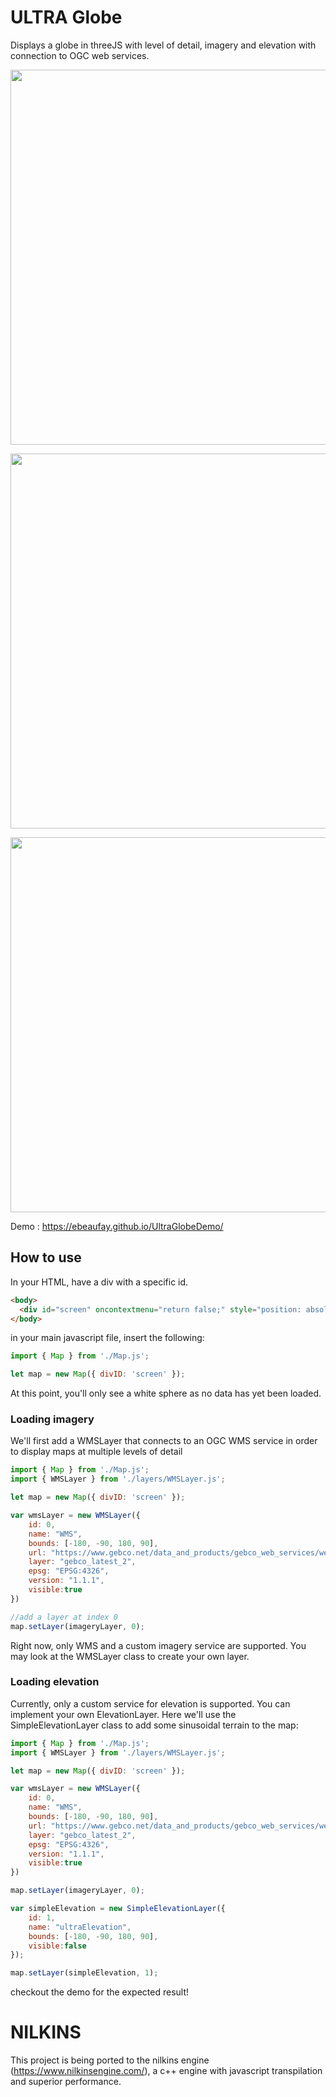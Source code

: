 # ULTRA Globe

Displays a globe in threeJS with level of detail, imagery and elevation with connection to OGC web services.

<p align="center">
  <img src="https://github.com/ebeaufay/UltraGlobe/blob/master/Pic2.png" width="600" style="display: block; margin: 0 auto"/>
</p>
<p align="center">
  <img src="https://github.com/ebeaufay/UltraGlobe/blob/master/Pic1.png" width="600" style="display: block; margin: 0 auto"/>
</p>
<p align="center">
  <img src="https://github.com/ebeaufay/UltraGlobe/blob/master/tiles.jpg" width="600" style="display: block; margin: 0 auto"/>
</p>

Demo : https://ebeaufay.github.io/UltraGlobeDemo/


## How to use

In your HTML, have a div with a specific id.

````html
<body>
  <div id="screen" oncontextmenu="return false;" style="position: absolute; height:100%; width:100%; left: 0px; top:0px;"></div>
</body>
````

in your main javascript file, insert the following:

````js
import { Map } from './Map.js';

let map = new Map({ divID: 'screen' });
````

At this point, you'll only see a white sphere as no data has yet been loaded.

### Loading imagery

We'll first add a WMSLayer that connects to an OGC WMS service in order to display maps at multiple levels of detail

````js
import { Map } from './Map.js';
import { WMSLayer } from './layers/WMSLayer.js';

let map = new Map({ divID: 'screen' });

var wmsLayer = new WMSLayer({
    id: 0,
    name: "WMS",
    bounds: [-180, -90, 180, 90],
    url: "https://www.gebco.net/data_and_products/gebco_web_services/web_map_service/mapserv",
    layer: "gebco_latest_2",
    epsg: "EPSG:4326",
    version: "1.1.1",
    visible:true
})

//add a layer at index 0
map.setLayer(imageryLayer, 0);
````

Right now, only WMS and a custom imagery service are supported. You may look at the WMSLayer class to create your own layer.

### Loading elevation

Currently, only a custom service for elevation is supported. You can implement your own ElevationLayer. 
Here we'll use the SimpleElevationLayer class to add some sinusoidal terrain to the map:

````js
import { Map } from './Map.js';
import { WMSLayer } from './layers/WMSLayer.js';

let map = new Map({ divID: 'screen' });

var wmsLayer = new WMSLayer({
    id: 0,
    name: "WMS",
    bounds: [-180, -90, 180, 90],
    url: "https://www.gebco.net/data_and_products/gebco_web_services/web_map_service/mapserv",
    layer: "gebco_latest_2",
    epsg: "EPSG:4326",
    version: "1.1.1",
    visible:true
})

map.setLayer(imageryLayer, 0);

var simpleElevation = new SimpleElevationLayer({
    id: 1,
    name: "ultraElevation",
    bounds: [-180, -90, 180, 90],
    visible:false
});

map.setLayer(simpleElevation, 1);
````

checkout the demo for the expected result!

# NILKINS

This project is being ported to the nilkins engine (https://www.nilkinsengine.com/), a c++ engine with javascript transpilation and superior performance.
